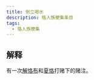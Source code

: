 ```yaml
---
title: 倒立喝水
description: 恪人族梗集条目
tags:
  - 恪人族梗集
---
```


## 解释

有一次[解恪布](解恪布)和[夏恪](夏恪)打赌下的赌注。

<WImg src="https://wikioss.xhemj.work/krzfs/wiki/8d3625d94b076ea067677dbb0a9a42d6.jpg" title="夏恪被惩罚时拍的照片" ></WImg>
